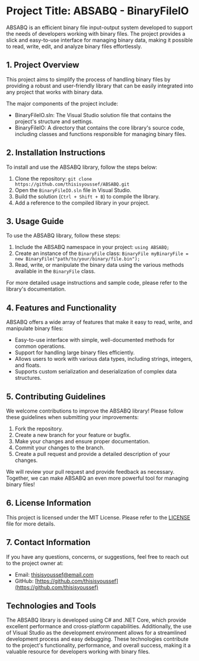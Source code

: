 # Project Title: ABSABQ - BinaryFileIO

ABSABQ is an efficient binary file input-output system developed to support the needs of developers working with binary files. The project provides a slick and easy-to-use interface for managing binary data, making it possible to read, write, edit, and analyze binary files effortlessly.

## 1. Project Overview

This project aims to simplify the process of handling binary files by providing a robust and user-friendly library that can be easily integrated into any project that works with binary data.

The major components of the project include:

- BinaryFileIO.sln: The Visual Studio solution file that contains the project's structure and settings.
- BinaryFileIO: A directory that contains the core library's source code, including classes and functions responsible for managing binary files.

## 2. Installation Instructions

To install and use the ABSABQ library, follow the steps below:

1. Clone the repository: `git clone https://github.com/thisisyoussef/ABSABQ.git`
2. Open the `BinaryFileIO.sln` file in Visual Studio.
3. Build the solution (`Ctrl + Shift + B`) to compile the library.
4. Add a reference to the compiled library in your project.

## 3. Usage Guide

To use the ABSABQ library, follow these steps:

1. Include the ABSABQ namespace in your project: `using ABSABQ;`
2. Create an instance of the `BinaryFile` class: `BinaryFile myBinaryFile = new BinaryFile("path/to/your/binary/file.bin");`
3. Read, write, or manipulate the binary data using the various methods available in the `BinaryFile` class.

For more detailed usage instructions and sample code, please refer to the library's documentation.

## 4. Features and Functionality

ABSABQ offers a wide array of features that make it easy to read, write, and manipulate binary files:

- Easy-to-use interface with simple, well-documented methods for common operations.
- Support for handling large binary files efficiently.
- Allows users to work with various data types, including strings, integers, and floats.
- Supports custom serialization and deserialization of complex data structures.

## 5. Contributing Guidelines

We welcome contributions to improve the ABSABQ library! Please follow these guidelines when submitting your improvements:

1. Fork the repository.
2. Create a new branch for your feature or bugfix.
3. Make your changes and ensure proper documentation.
4. Commit your changes to the branch.
5. Create a pull request and provide a detailed description of your changes.

We will review your pull request and provide feedback as necessary. Together, we can make ABSABQ an even more powerful tool for managing binary files!

## 6. License Information

This project is licensed under the MIT License. Please refer to the [LICENSE](LICENSE) file for more details.

## 7. Contact Information

If you have any questions, concerns, or suggestions, feel free to reach out to the project owner at:

- Email: thisisyoussef@email.com
- GitHub: [https://github.com/thisisyoussef](https://github.com/thisisyoussef)

## Technologies and Tools

The ABSABQ library is developed using C# and .NET Core, which provide excellent performance and cross-platform capabilities. Additionally, the use of Visual Studio as the development environment allows for a streamlined development process and easy debugging. These technologies contribute to the project's functionality, performance, and overall success, making it a valuable resource for developers working with binary files.